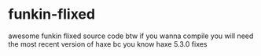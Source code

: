 # funkin-flixed
awesome funkin flixed source code
btw if you wanna compile you will need the most recent version of haxe bc you know haxe 5.3.0 fixes

